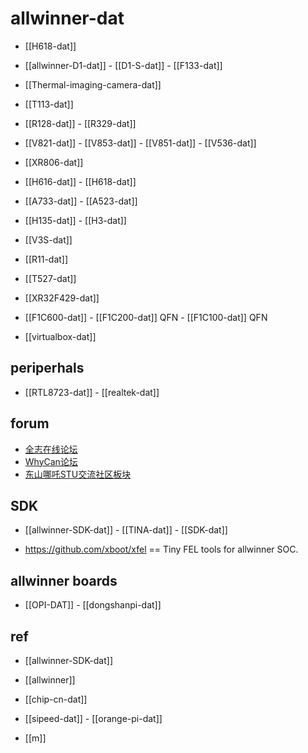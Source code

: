 
# allwinner-dat

- [[H618-dat]]

- [[allwinner-D1-dat]] - [[D1-S-dat]] - [[F133-dat]]

- [[Thermal-imaging-camera-dat]]

- [[T113-dat]]


- [[R128-dat]] - [[R329-dat]] 

- [[V821-dat]] - [[V853-dat]] - [[V851-dat]] - [[V536-dat]]
  
- [[XR806-dat]]

- [[H616-dat]] - [[H618-dat]] 

- [[A733-dat]] - [[A523-dat]]

- [[H135-dat]] - [[H3-dat]]

- [[V3S-dat]]

- [[R11-dat]]

- [[T527-dat]]

- [[XR32F429-dat]]

- [[F1C600-dat]] - [[F1C200-dat]] QFN - [[F1C100-dat]] QFN 

- [[virtualbox-dat]]



## periperhals 

- [[RTL8723-dat]] - [[realtek-dat]]


## forum 

- [全志在线论坛](https://bbs.aw-ol.com/)
- [WhyCan论坛](https://whycan.com/)
- [东山哪吒STU交流社区板块](https://forums.100ask.net/c/rv64/)


## SDK 

- [[allwinner-SDK-dat]] - [[TINA-dat]] - [[SDK-dat]]

- https://github.com/xboot/xfel == Tiny FEL tools for allwinner SOC.


## allwinner boards 

- [[OPI-DAT]] - [[dongshanpi-dat]]



## ref 

- [[allwinner-SDK-dat]]

- [[allwinner]]

- [[chip-cn-dat]]

- [[sipeed-dat]] - [[orange-pi-dat]]

- [[m]]